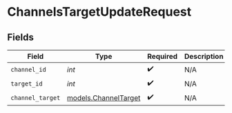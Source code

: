 # ChannelsTargetUpdateRequest


## Fields

| Field                                              | Type                                               | Required                                           | Description                                        |
| -------------------------------------------------- | -------------------------------------------------- | -------------------------------------------------- | -------------------------------------------------- |
| `channel_id`                                       | *int*                                              | :heavy_check_mark:                                 | N/A                                                |
| `target_id`                                        | *int*                                              | :heavy_check_mark:                                 | N/A                                                |
| `channel_target`                                   | [models.ChannelTarget](../models/channeltarget.md) | :heavy_check_mark:                                 | N/A                                                |